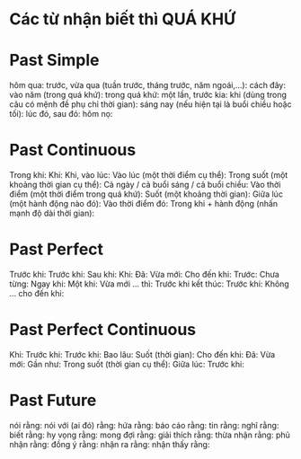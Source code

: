 # Các từ nhận biết thì QUÁ KHỨ
# Past Simple
hôm qua: 
trước, vừa qua (tuần trước, tháng trước, năm ngoái,...): 
cách đây: 
vào năm (trong quá khứ): 
trong quá khứ: 
một lần, trước kia: 
khi (dùng trong câu có mệnh đề phụ chỉ thời gian): 
sáng nay (nếu hiện tại là buổi chiều hoặc tối): 
lúc đó, sau đó: 
hôm nọ: 

# Past Continuous
Trong khi: 
Khi: 
Khi, vào lúc: 
Vào lúc (một thời điểm cụ thể): 
Trong suốt (một khoảng thời gian cụ thể): 
Cả ngày / cả buổi sáng / cả buổi chiều: 
Vào thời điểm (một thời điểm trong quá khứ): 
Suốt (một khoảng thời gian): 
Giữa lúc (một hành động nào đó): 
Vào thời điểm đó: 
Trong khi + hành động (nhấn mạnh độ dài thời gian): 

# Past Perfect
Trước khi: 
Trước khi: 
Sau khi: 
Khi: 
Đã: 
Vừa mới: 
Cho đến khi: 
Trước: 
Chưa từng: 
Ngay khi: 
Một khi: 
Vừa mới ... thì: 
Trước khi kết thúc: 
Trước khi: 
Không ... cho đến khi: 

# Past Perfect Continuous
Khi: 
Trước khi: 
Trước khi: 
Bao lâu: 
Suốt (thời gian): 
Cho đến khi: 
Đã: 
Vừa mới: 
Gần như: 
Trong suốt (thời gian cụ thể): 
Giữa lúc: 
Trước khi: 

# Past Future
nói rằng: 
nói với (ai đó) rằng: 
hứa rằng: 
báo cáo rằng: 
tin rằng: 
nghĩ rằng: 
biết rằng: 
hy vọng rằng: 
mong đợi rằng: 
giải thích rằng: 
thừa nhận rằng: 
phủ nhận rằng: 
đồng ý rằng: 
nhận ra rằng: 
nhận thấy rằng: 